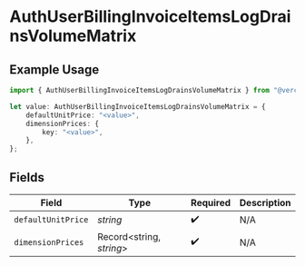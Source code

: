 # AuthUserBillingInvoiceItemsLogDrainsVolumeMatrix

## Example Usage

```typescript
import { AuthUserBillingInvoiceItemsLogDrainsVolumeMatrix } from "@vercel/sdk/models/components";

let value: AuthUserBillingInvoiceItemsLogDrainsVolumeMatrix = {
    defaultUnitPrice: "<value>",
    dimensionPrices: {
        key: "<value>",
    },
};
```

## Fields

| Field                    | Type                     | Required                 | Description              |
| ------------------------ | ------------------------ | ------------------------ | ------------------------ |
| `defaultUnitPrice`       | *string*                 | :heavy_check_mark:       | N/A                      |
| `dimensionPrices`        | Record<string, *string*> | :heavy_check_mark:       | N/A                      |